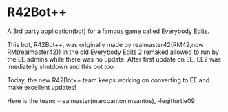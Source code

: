 # R42Bot++
A 3rd party application(bot) for a famous game called Everybody Edits.

This bot, R42Bot++, was originally made by realmaster42(RM42,now RM(realmaster42)) in the old Everybody Edits 2 remaked allowed to run by the EE
admins while there was no update.
After first update on EE, EE2 was imediatelly shutdown and this bot too.

Today, the new R42Bot++ team keeps working on converting to EE and make excellent updates!

Here is the team:
-realmaster(marcoantonimsantos),
-legitturtle09
